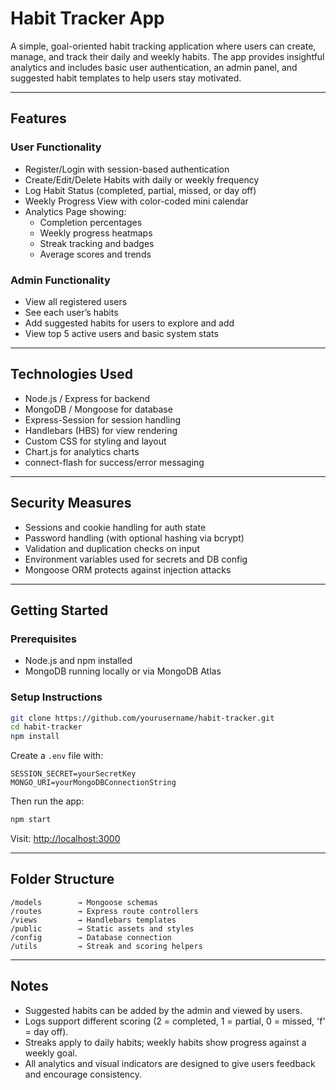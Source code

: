 # Habit Tracker App

A simple, goal-oriented habit tracking application where users can create, manage, and track their daily and weekly habits. The app provides insightful analytics and includes basic user authentication, an admin panel, and suggested habit templates to help users stay motivated.

---

## Features

### User Functionality
- Register/Login with session-based authentication
- Create/Edit/Delete Habits with daily or weekly frequency
- Log Habit Status (completed, partial, missed, or day off)
- Weekly Progress View with color-coded mini calendar
- Analytics Page showing:
  - Completion percentages
  - Weekly progress heatmaps
  - Streak tracking and badges
  - Average scores and trends

### Admin Functionality
- View all registered users
- See each user’s habits
- Add suggested habits for users to explore and add
- View top 5 active users and basic system stats

---

## Technologies Used

- Node.js / Express for backend
- MongoDB / Mongoose for database
- Express-Session for session handling
- Handlebars (HBS) for view rendering
- Custom CSS for styling and layout
- Chart.js for analytics charts
- connect-flash for success/error messaging

---

## Security Measures

- Sessions and cookie handling for auth state
- Password handling (with optional hashing via bcrypt)
- Validation and duplication checks on input
- Environment variables used for secrets and DB config
- Mongoose ORM protects against injection attacks

---

## Getting Started

### Prerequisites
- Node.js and npm installed
- MongoDB running locally or via MongoDB Atlas

### Setup Instructions

```bash
git clone https://github.com/yourusername/habit-tracker.git
cd habit-tracker
npm install
```

Create a `.env` file with:

```
SESSION_SECRET=yourSecretKey
MONGO_URI=yourMongoDBConnectionString
```

Then run the app:

```bash
npm start
```

Visit: [http://localhost:3000](http://localhost:3000)

---

## Folder Structure

```
/models        → Mongoose schemas
/routes        → Express route controllers
/views         → Handlebars templates
/public        → Static assets and styles
/config        → Database connection
/utils         → Streak and scoring helpers
```

---

## Notes

- Suggested habits can be added by the admin and viewed by users.
- Logs support different scoring (2 = completed, 1 = partial, 0 = missed, 'f' = day off).
- Streaks apply to daily habits; weekly habits show progress against a weekly goal.
- All analytics and visual indicators are designed to give users feedback and encourage consistency.


